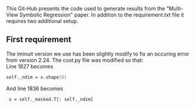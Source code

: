 This Git-Hub presents the code used to generate results from the "Multi-View Symbolic Regression" paper.
In addition to the requirement.txt file it requires two additional setup.

## First requirement
The iminuit version we use has been slightly modify to fix an occuring error from version 2.24. The cost.py file was modified so that:  
Line 1827 becomes 
```bash
self._ndim = x.shape[0]
```

And line 1836 becomes
```bash
 x = self._masked.T[: self._ndim]
```
